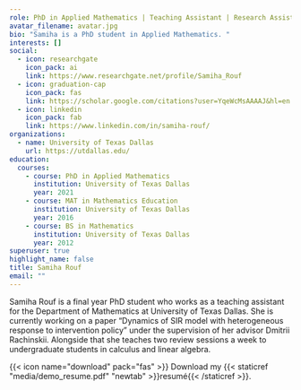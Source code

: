 ```yaml
---
role: PhD in Applied Mathematics | Teaching Assistant | Research Assistant
avatar_filename: avatar.jpg
bio: "Samiha is a PhD student in Applied Mathematics. "
interests: []
social:
  - icon: researchgate
    icon_pack: ai
    link: https://www.researchgate.net/profile/Samiha_Rouf
  - icon: graduation-cap
    icon_pack: fas
    link: https://scholar.google.com/citations?user=YqeWcMsAAAAJ&hl=en
  - icon: linkedin
    icon_pack: fab
    link: https://www.linkedin.com/in/samiha-rouf/
organizations:
  - name: University of Texas Dallas
    url: https://utdallas.edu/
education:
  courses:
    - course: PhD in Applied Mathematics
      institution: University of Texas Dallas
      year: 2021
    - course: MAT in Mathematics Education
      institution: University of Texas Dallas
      year: 2016
    - course: BS in Mathematics
      institution: University of Texas Dallas
      year: 2012
superuser: true
highlight_name: false
title: Samiha Rouf
email: ""
---
```



Samiha Rouf is a final year PhD student who works as a teaching assistant for the Department of Mathematics at University of Texas Dallas. She is currently working on a paper “Dynamics of SIR model with heterogeneous response to intervention policy” under the supervision of her advisor Dmitrii Rachinskii. Alongside that she teaches two review sessions a week to undergraduate students in calculus and linear algebra.

{{< icon name="download" pack="fas" >}} Download my {{< staticref "media/demo_resume.pdf" "newtab" >}}resumé{{< /staticref >}}.